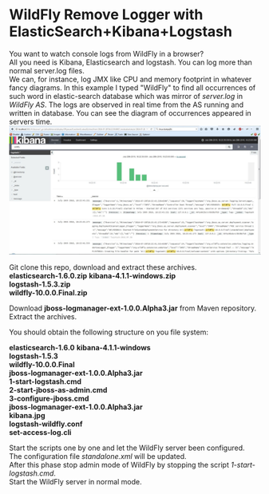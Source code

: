 # WildFly Remove Logger with ElasticSearch+Kibana+Logstash

You want to watch console logs from WildFly in a browser?   
All you need is Kibana, Elasticsearch and logstash. 
You can log more than normal server.log files.  
We can, for instance, log JMX like CPU and memory footprint in whatever fancy diagrams. 
In this example I typed "WildFly" to find all occurrences of such word in elastic-search database
which was mirror of _server.log_ in _WildFly AS_. The logs are observed in real time from the AS running and written in
database. You can see the diagram of occurrences appeared in servers time.
![kibana](kibana.jpg)

Git clone this repo, download and extract these archives.   
**elasticsearch-1.6.0.zip** 
**kibana-4.1.1-windows.zip**    
**logstash-1.5.3.zip**  
**wildfly-10.0.0.Final.zip**    

Download **jboss-logmanager-ext-1.0.0.Alpha3.jar** from Maven repository.   
Extract the archives.

You should obtain the following structure on you file system:  

**elasticsearch-1.6.0** 
**kibana-4.1.1-windows**    
**logstash-1.5.3**  
**wildfly-10.0.0.Final**    
**jboss-logmanager-ext-1.0.0.Alpha3.jar**   
**1-start-logstash.cmd**    
**2-start-jboss-as-admin.cmd**  
**3-configure-jboss.cmd**   
**jboss-logmanager-ext-1.0.0.Alpha3.jar**   
**kibana.jpg**  
**logstash-wildfly.conf**   
**set-access-log.cli**  


Start the scripts one by one and let the WildFly server been configured.    
The configuration file *standalone.xml* will be updated.    
After this phase stop admin mode of WildFly by stopping the script *1-start-logstash.cmd*.  
Start the WildFly server in normal mode.  
